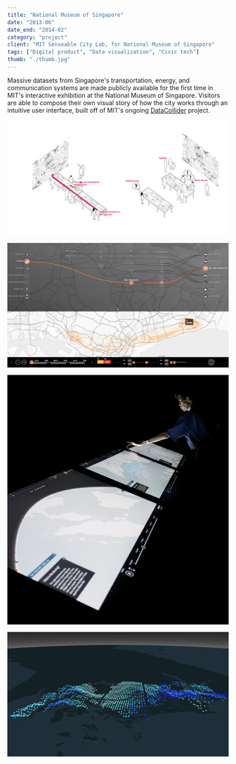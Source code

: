 ```yaml
---
title: "National Museum of Singapore"
date: "2013-06"
date_end: "2014-02"
category: "project"
client: "MIT Senseable City Lab, for National Museum of Singapore"
tags: ["Digital product", "Data visualization", "Civic tech"]
thumb: "./thumb.jpg"
---
```

Massive datasets from Singapore's transportation, energy, and communication systems are made publicly available for the first time in MIT's interactive exhibition at the National Museum of Singapore. Visitors are able to compose their own visual story of how the city works through an intuitive user interface, built off of MIT's ongoing [DataCollider](http://datacollider.io/) project.

![conceptual drawing](2.Potential-config.jpg "Conceptual drawing")

![interface](3.13015631644_f20ba70ffb_o.png "Interface example")

![user](2.DD_03.jpg)

![screen](1.Screen-shot.png)